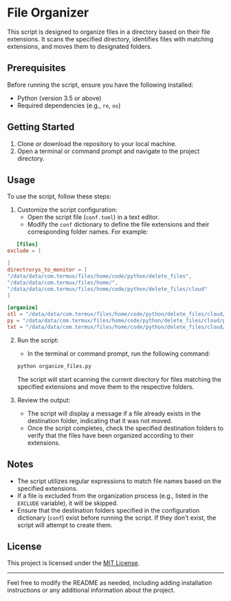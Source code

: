# File Organizer

This script is designed to organize files in a directory based on their file extensions. It scans the specified directory, identifies files with matching extensions, and moves them to designated folders.

## Prerequisites

Before running the script, ensure you have the following installed:

- Python (version 3.5 or above)
- Required dependencies (e.g., `re`, `os`)

## Getting Started

1. Clone or download the repository to your local machine.
2. Open a terminal or command prompt and navigate to the project directory.

## Usage

To use the script, follow these steps:

1. Customize the script configuration:
   - Open the script file (`conf.toml`) in a text editor.
   - Modify the `conf` dictionary to define the file extensions and their corresponding folder names. For example:
   
```toml
   [files]
exclude = [

]
directrorys_to_monitor = [
"/data/data/com.termux/files/home/code/python/delete_files",
"/data/data/com.termux/files/home/",
"/data/data/com.termux/files/home/code/python/delete_files/cloud"
]

[organize]
stl = "/data/data/com.termux/files/home/code/python/delete_files/cloud/3d_print"
py = "/data/data/com.termux/files/home/code/python/delete_files/cloud/python"
txt = "/data/data/com.termux/files/home/code/python/delete_files/cloud/text"

```
   
2. Run the script:
   - In the terminal or command prompt, run the following command:
   
   ```bash
   python organize_files.py
   ```
   
   The script will start scanning the current directory for files matching the specified extensions and move them to the respective folders.
   
3. Review the output:
   - The script will display a message if a file already exists in the destination folder, indicating that it was not moved.
   - Once the script completes, check the specified destination folders to verify that the files have been organized according to their extensions.

## Notes

- The script utilizes regular expressions to match file names based on the specified extensions.
- If a file is excluded from the organization process (e.g., listed in the `EXCLUDE` variable), it will be skipped.
- Ensure that the destination folders specified in the configuration dictionary (`conf`) exist before running the script. If they don't exist, the script will attempt to create them.

## License

This project is licensed under the [MIT License](LICENSE).

---

Feel free to modify the README as needed, including adding installation instructions or any additional information about the project.
